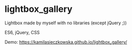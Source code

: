 # lightbox_gallery
Lightbox made by myself with no libraries (except jQuery ;))

ES6, jQuery, CSS

Demo: https://kamilasieczkowska.github.io/lightbox_gallery/ 
